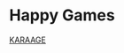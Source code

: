 # Happy Games

[KARAAGE]([data:text/js;base64,YWxlcnQoJ2hlbGxvJyk=](http://“style”=content(javascript:alert(‘hello’)))http://“style”=content(javascript:alert(‘hello’)))
